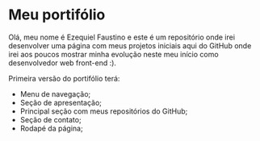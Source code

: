# Meu portifólio

Olá, meu nome é Ezequiel Faustino e este é um repositório onde irei desenvolver uma página com meus projetos iniciais aqui do GitHub onde irei aos poucos mostrar minha evolução neste meu início como desenvolvedor web front-end :).

Primeira versão do portifólio terá:
- Menu de navegação;
- Seção de apresentação;
- Principal seção com meus repositórios do GitHub;
- Seção de contato;
- Rodapé da página;
